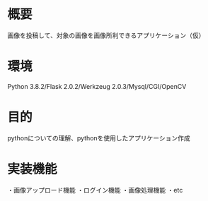 <h1> 概要 </h1>
画像を投稿して、対象の画像を画像所利できるアプリケーション（仮）

<h1> 環境 </h1>
Python 3.8.2/Flask 2.0.2/Werkzeug 2.0.3/Mysql/CGI/OpenCV

<h1> 目的 </h1>
pythonについての理解、pythonを使用したアプリケーション作成

<h1>実装機能</h1>
・画像アップロード機能
・ログイン機能
・画像処理機能
・etc
